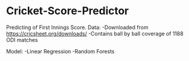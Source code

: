 # Cricket-Score-Predictor
Predicting of First Innings Score. 
Data:
-Downloaded from https://cricsheet.org/downloads/
-Contains ball by ball coverage of 1188 ODI matches

Model:
-Linear Regression
-Random Forests


